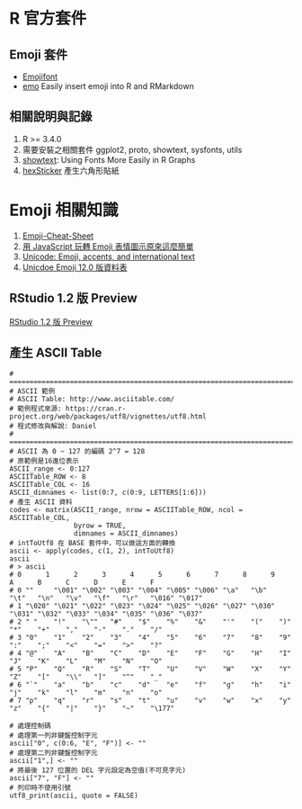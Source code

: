 # R 官方套件

## Emoji 套件

* [Emojifont](https://cran.r-project.org/web/packages/emojifont/emojifont.pdf)
* [emo](https://github.com/hadley/emo) Easily insert emoji into R and RMarkdown

## 相關說明與記錄

1. R >= 3.4.0
2. 需要安裝之相關套件 ggplot2, proto, showtext, sysfonts, utils
3. [showtext](https://cran.r-project.org/web/packages/showtext/index.html): Using Fonts More Easily in R Graphs
4. [hexSticker](https://github.com/GuangchuangYu/hexSticker) 產生六角形貼紙


# Emoji 相關知識

1. [Emoji-Cheat-Sheet](https://www.webfx.com/tools/emoji-cheat-sheet/)
2. [用 JavaScript 玩轉 Emoji 表情圖示原來這麼簡單](https://blog.miniasp.com/post/2019/01/08/Understanding-Emoji-Unicode-and-JavaScript#continue)
3. [Unicode: Emoji, accents, and international text](https://cran.r-project.org/web/packages/utf8/vignettes/utf8.html)
4. [Unicdoe Emoji 12.0 版資料表](http://www.unicode.org/Public/emoji/12.0/emoji-data.txt)

## RStudio 1.2 版 Preview

[RStudio 1.2 版 Preview](https://www.rstudio.com/products/rstudio/download/preview/)

## 產生 ASCII Table

```
# =============================================================================
# ASCII 範例
# ASCII Table: http://www.asciitable.com/
# 範例程式來源: https://cran.r-project.org/web/packages/utf8/vignettes/utf8.html
# 程式修改與解說: Daniel
# =============================================================================
# ASCII 為 0 ~ 127 的編碼 2^7 = 128
# 原範例是16進位表示
ASCII_range <- 0:127
ASCIITable_ROW <- 8
ASCIITable_COL <- 16
ASCII_dimnames <- list(0:7, c(0:9, LETTERS[1:6]))
# 產生 ASCII 資料
codes <- matrix(ASCII_range, nrow = ASCIITable_ROW, ncol = ASCIITable_COL, 
                byrow = TRUE,
                dimnames = ASCII_dimnames)
# intToUtf8 在 BASE 套件中，可以做這方面的轉換
ascii <- apply(codes, c(1, 2), intToUtf8)
ascii
# > ascii
# 0      1      2      3      4      5      6      7      8      9      A      B      C      D      E      F     
# 0 ""     "\001" "\002" "\003" "\004" "\005" "\006" "\a"   "\b"   "\t"   "\n"   "\v"   "\f"   "\r"   "\016" "\017"
# 1 "\020" "\021" "\022" "\023" "\024" "\025" "\026" "\027" "\030" "\031" "\032" "\033" "\034" "\035" "\036" "\037"
# 2 " "    "!"    "\""   "#"    "$"    "%"    "&"    "'"    "("    ")"    "*"    "+"    ","    "-"    "."    "/"   
# 3 "0"    "1"    "2"    "3"    "4"    "5"    "6"    "7"    "8"    "9"    ":"    ";"    "<"    "="    ">"    "?"   
# 4 "@"    "A"    "B"    "C"    "D"    "E"    "F"    "G"    "H"    "I"    "J"    "K"    "L"    "M"    "N"    "O"   
# 5 "P"    "Q"    "R"    "S"    "T"    "U"    "V"    "W"    "X"    "Y"    "Z"    "["    "\\"   "]"    "^"    "_"   
# 6 "`"    "a"    "b"    "c"    "d"    "e"    "f"    "g"    "h"    "i"    "j"    "k"    "l"    "m"    "n"    "o"   
# 7 "p"    "q"    "r"    "s"    "t"    "u"    "v"    "w"    "x"    "y"    "z"    "{"    "|"    "}"    "~"    "\177"

# 處理控制碼
# 處理第一列非鍵盤控制字元
ascii["0", c(0:6, "E", "F")] <- ""
# 處理第二列非鍵盤控制字元
ascii["1",] <- ""
# 將最後 127 位置的 DEL 字元設定為空值(不可見字元)
ascii["7", "F"] <- ""
# 列印時不使用引號
utf8_print(ascii, quote = FALSE)
```
